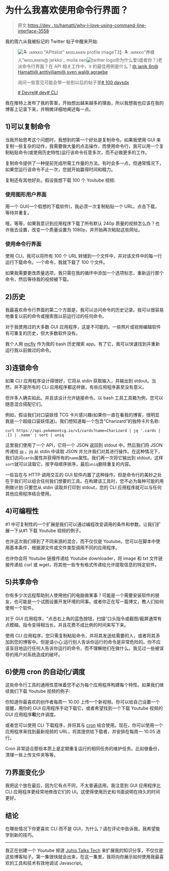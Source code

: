 # 为什么我喜欢使用命令行界面？

> 原文:[https://dev . to/hamatti/why-I-love-using-command-line-interface-3558](https://dev.to/hamatti/why-i-love-using-command-line-interface-3558)

我的周六从我被标记的 Twitter 帖子中醒来开始:

> ![🏝️ ᴊᴀʀᴋᴋᴏ "APItalist" ᴍᴏɪʟᴀɴᴇɴ profile image](../Images/46ff374f9349e09cf240549a84557d4f.png)T3】🏝️ ᴊᴀʀᴋᴋᴏ“养蜂人”ᴍᴏɪʟᴀɴᴇɴ@ jarkko _ moila nen![twitter logo](../Images/ad0c7b03deabfe1a161345efb2d537eb.png)你为什么爱(或者你？)老派命令行界面？在 API 相关工作中，it 的最佳用例是什么？[@ janik 6n](https://twitter.com/janik6n)[@ Hamatti](https://twitter.com/Hamatti)[@ anttiviljami](https://twitter.com/anttiviljami)[@ sven wal](https://twitter.com/SvenWal)[@ agraebe](https://twitter.com/agraebe)
> 
> 询问一些意见可能会带一些到以后的帖子里[# 100 daysdx](https://twitter.com/hashtag/100DaysDX)
> 
> [# Devrel](https://twitter.com/hashtag/Devrel)[# dev](https://twitter.com/hashtag/developer)[# CLI](https://twitter.com/hashtag/CLI)

我在推特上发布了我的答案，开始想出越来越多的理由，所以我想我也应该在我的博客上记录下来，并稍微详细地阐述每一点。

## [](#1-you-can-replicate-commands)1)可以复制命令

当我开始思考这个问题时，我想到的第一个好处是复制命令。如果我使用 GUI 来复制一些复杂的动作，我需要做大量的点击操作，而使用命令行，我可以用一个复制粘贴命令(或使用历史特性)运行该命令任意多次，而不必做更多的工作。

复制命令提供了一种提前完成所需工作量的方法。有时会多一点，但通常情况下，如果您运行该命令不止一次，您就开始赢得时间和精力。

复制还有其他好处。假设我想下载 100 个 Youtube 视频:

### [](#using-a-gui)使用图形用户界面

用一个 GUI(一个假想的下载软件)，我必须一次复制粘贴一个 URL，点击下载，等待并重复。

哦，等等，如果我意识到应用程序下载了所有默认 240p 质量的视频怎么办？也许我去设置，改变一个质量设置为 1080p，并开始再次粘贴这些网址。

### [](#using-a-cli)使用命令行界面

使用 CLI，我可以将所有 100 个 URL 转储到一个文件中，并对该文件中的每一行运行下载命令。一个命令，我就下载了 100 个文件。

如果我需要更改质量选项，我只需在我的循环中添加一个选项标志，重新运行那个命令，然后等待我的视频被下载。

## [](#2-history)2)历史

我最喜欢命令行界面的第二个方面是，我可以访问命令的历史记录。我可以很容易地重复以前的命令或搜索我以前运行过的任何命令。

对于我使用过的大多数 GUI 应用程序，这是不可能的。一些照片或视频编辑软件有可重复的历史，但大多数软件没有。

我个人用 [mcfly](https://dev.to/hamatti/better-bash-history-search-with-mcfly-3kck) 作为我的 bash 历史搜索 app。有了它，我可以快速找到并重新运行我以前做过的命令。

## [](#3-chain-commands)3)连锁命令

如果 CLI 应用程序设计得很好，它将从 stdin 获取输入，并输出到 stdout。当然，并不是所有的 CLI 应用程序都这样做，有些应用程序甚至没有意义。

但许多人确实如此。并且该设计允许链接命令。以 bash 工具工具箱为例，您可以随意混合搭配它们。

例如，假设我们对口袋妖怪 TCG 卡片感兴趣(如果你一直在看我的博客，很明显我是一个超级口袋妖怪迷)。我们想知道每一个包含“Charizard”的独特卡片名称:

```
curl https://api.pokemontcg.io/v1/cards?name=Charizard | jq '.cards | .[] | .name' | sort | uniq 
```

这里我们使用了一个 API，它将一个 JSON 返回到 stdout 中。然后我们将 JSON 传递给 [jq](https://shapeshed.com/jq-json/) ，jq 从 stdin 中读取 JSON 并允许我们对其进行操作。在这种情况下，我们访问`cards`属性并获得所有的`name`属性。我们再一次将它输出到 stdout，这样`sort`就可以读取它，按字母顺序排序，最后`uniq`删除重复的内容。

一些旨在与 HTTP 调用交互的 GUI 软件内置了这种操作。但是命令行的美妙之处在于我们可以组合任何我们想要的工具。在构建该工具时，您不必为每种可能的用例做计划:只要您从 stdin 读取并打印到 stdout，您的 CLI 应用程序就可以与任何其他应用程序结合使用。

## [](#4-programmability)4)可编程性

#1 中可复制性的一个扩展是我们可以通过编程改变调用的条件和参数。让我们扩展一下从#1 下载 Youtube 视频的例子。

也许这次我们得到了不同来源的混合，而不仅仅是 Youtube。您可以在脚本中使用基本条件，根据源文件或文件类型调用不同的应用程序。

也许你会将 Youtube 链接传递给 Youtube downloader，将 image 和 txt 文件链接传递给 curl 或 wget，将其他一些专有格式传递给允许提取信息的特定软件。

## [](#5-share-commands)5)共享命令

你有多少次远程帮助别人使用他们的电脑做某事？可能是一个需要安装软件的朋友，也可能是一个试图设置开发环境的同事。或者你正在写一篇博文，教人们如何使用一个软件。

对于 GUI 应用程序，“点击右上角的蓝色按钮，扫描”口头指令或截图/截屏通常有点模糊。指令变得相当长，并且花费不成比例的时间来写下来。

使用 CLI 应用程序，您只需复制粘贴命令，并将其发送给需要的人，或者将其添加到您的博客中。但是请小心:运行别人告诉你运行的命令是非常危险的。你不应该盲目地运行任何人告诉你运行的命令，而不理解他们在做什么。我见过一些被误导的用户对系统造成的破坏。

## [](#6-automation-scheduling-with-cron)6)使用 cron 的自动化/调度

这些命令行工具的通用性意味着您不必为每个应用程序构建每个特性。如果我们继续我们下载 Youtube 视频的例子:

你知道你最喜欢的创作者每周一 10.00 上传一个新视频。你可以给自己设置一个提醒，用你的 GUI 应用程序手动下载它，或者希望找到一个下载 Youtube 视频的 GUI 应用程序**和**允许调度。

或者您可以使用 CLI 下载程序，并将其与 [cron](https://en.wikipedia.org/wiki/Cron) 结合使用。现在，你可以使用一个应用程序来找到最新视频的 URL，将其提供给下载者，并安排在每周一 10.05 进行。

Cron 非常适合那些本质上是定期重复运行的相同任务的维护任务。比如做备份，清理一些上传文件夹等等。

## [](#7-less-change-in-interface)7)界面变化少

我把这个放在最后，因为它有点不同，不太普遍适用。我注意到 GUI 应用程序比 CLI 应用程序更经常地修改它们的 UI。这使得使用历史和书面说明在持久的时间更好。

## [](#conclusion)结论

在哪些情况下你更喜欢 CLI 而不是 GUI，为什么？请在评论中告诉我，我希望能学到新的技巧。

* * *

我正在创建一个 Youtube 频道 [Juhis Talks Tech](https://www.youtube.com/channel/UCFTR0aya8Bhzf3WIT4VwLeA) 来扩展我的知识分享，不仅仅是这些博客帖子。第一集很快就会出来，在这一集里，我将向你展示如何使用我最喜欢的工具和技术有效地调试 Javascript。